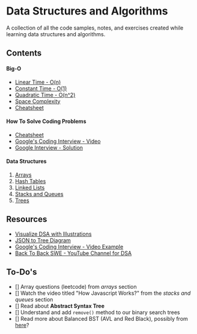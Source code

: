 # Data Structures and Algorithms

A collection of all the code samples, notes, and exercises created while learning data structures and algorithms.

## Contents

#### Big-O

- [Linear Time - O(n)](<./Big-O//O(n).js>)
- [Constant Time - O(1)](<./Big-O/O(1).js>)
- [Quadratic Time - O(n^2)](<./Big-O/O(n%5E2).js>)
- [Space Complexity](./Big-O/space-complexity.js)
- [Cheatsheet](./Big-O/Cheatsheet.pdf)

#### How To Solve Coding Problems

- [Cheatsheet](./How-To-Solve-Problems/cheatsheet.pdf)
- [Google's Coding Interview - Video](https://www.youtube.com/watch?v=XKu_SEDAykw&ab_channel=LifeatGoogle)
- [Google Interview - Solution](./How-To-Solve-Problems/google-interview-question.js)

#### Data Structures

1. [Arrays](./Data%20Structures/Arrays/readme.md)
2. [Hash Tables](./Data%20Structures/Hash%20Tables/readme.md)
3. [Linked Lists](./Data%20Structures//Linked%20Lists/readme.md)
4. [Stacks and Queues](./Data%20Structures/Stacks%20%26%20Queues/readme.md)
5. [Trees](./Data%20Structures/Trees/readme.md)

## Resources

- [Visualize DSA with Illustrations](https://visualgo.net/en)
- [JSON to Tree Diagram](https://vanya.jp.net/vtree/)
- [Google's Coding Interview - Video Example](https://youtu.be/XKu_SEDAykw)
- [Back To Back SWE - YouTube Channel for DSA](https://www.youtube.com/c/BackToBackSWE/playlists)

## To-Do's

- [] Array questions (leetcode) from _arrays_ section
- [] Watch the video titled "How Javascript Works?" from the _stacks and queues_ section
- [] Read about **Abstract Syntax Tree**
- [] Understand and add `remove()` method to our binary search trees
- [] Read more about Balanced BST (AVL and Red Black), possibly from [here](https://www.geeksforgeeks.org/red-black-tree-vs-avl-tree/amp/)?
